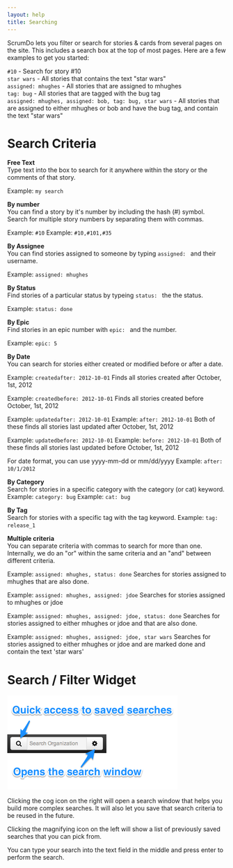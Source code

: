 ```yaml
---
layout: help
title: Searching
---
```


ScrumDo lets you filter or search for stories &amp; cards from several pages on the site.  This includes a search box at the top of most pages.  Here are a few examples to get you started:

`#10` - Search for story #10  
`star wars` - All stories that contains the text "star wars"  
`assigned: mhughes` - All stories that are assigned to mhughes  
`tag: bug` - All stories that are tagged with the bug tag  
`assigned: mhughes, assigned: bob, tag: bug, star wars` - All stories that are assigned to either mhughes or bob and have the bug tag, and contain the text "star wars"

# Search Criteria

**Free Text**  
Type text into the box to search for it anywhere within the story or the comments of that story.

Example: `my search`

**By number**  
You can find a story by it's number by including the hash (#) symbol.  Search for multiple story numbers by separating them with commas.

Example: `#10`
Example: `#10,#101,#35`

**By Assignee**  
You can find stories assigned to someone by typing `assigned: ` and their username. 

Example: `assigned: mhughes`

**By Status**  
Find stories of a particular status by typeing `status: ` the the status.

Example: `status: done`

**By Epic**  
Find stories in an epic number with `epic: ` and the number.

Example: `epic: 5`

**By Date**  
You can search for stories either created or modified before or after a date.

Example: `createdafter: 2012-10-01`
Finds all stories created after October, 1st, 2012

Example: `createdbefore: 2012-10-01`
Finds all stories created before October, 1st, 2012

Example: `updatedafter: 2012-10-01`
Example: `after: 2012-10-01`
Both of these finds all stories last updated after October, 1st, 2012

Example: `updatedbefore: 2012-10-01`
Example: `before: 2012-10-01`
Both of these finds all stories last updated before October, 1st, 2012

For date format, you can use yyyy-mm-dd or mm/dd/yyyy
Example: `after: 10/1/2012`

**By Category**  
Search for stories in a specific category with the category (or cat) keyword.
Example: `category: bug`
Example: `cat: bug`

**By Tag**  
Search for stories with a specific tag with the tag keyword.
Example: `tag: release_1`

**Multiple criteria**  
You can separate criteria with commas to search for more than one.  Internally, we do an "or" within the same criteria and an "and" between different criteria.

Example: `assigned: mhughes, status: done`
Searches for stories assigned to mhughes that are also done.

Example: `assigned: mhughes, assigned: jdoe`
Searches for stories assigned to mhughes or jdoe

Example: `assigned: mhughes, assigned: jdoe, status: done`
Searches for stories assigned to either mhughes or jdoe and that are also done.

Example: `assigned: mhughes, assigned: jdoe, star wars`
Searches for stories assigned to either mhughes or jdoe and are marked done and contain the text 'star wars'


# Search / Filter Widget

![searchwidget.png](/images/blog/searchwidget.png)

Clicking the cog icon on the right will open a search window that helps you build more complex searches.  It will also let you save that search criteria to be reused in the future.

Clicking the magnifying icon on the left will show a list of previously saved searches that you can pick from.

You can type your search into the text field in the middle and press enter to perform the search.